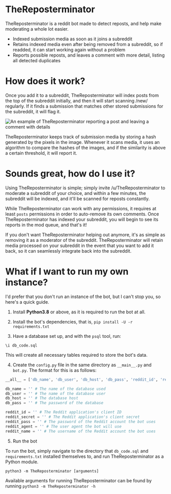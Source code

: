 # TheReposterminator
TheReposterminator is a reddit bot made to detect reposts, and help make moderating a whole lot easier.
* Indexed submission media as soon as it joins a subreddit
* Retains indexed media even after being removed from a subreddit, so if readded, it can start working again without a problem
* Reports possible reposts, and leaves a comment with more detail, listing all detected duplicates
# How does it work?
Once you add it to a subreddit, TheReposterminator will index posts from the top of the subreddit initially, and then it will start scanning /new/ regularly. If it finds a submission that matches other stored submissions for the subreddit, it will flag it.

![An example of TheReposterminator reporting a post and leaving a comment with details](https://i.imgur.com/VnjYWv2.png)

TheReposterminator keeps track of submission media by storing a hash generated by the pixels in the image. Whenever it scans media, it uses an algorithm to compare the hashes of the images, and if the similarity is above a certain threshold, it will report it.
# Sounds great, how do I use it?
Using TheReposterminator is simple; simply invite /u/TheReposterminator to moderate a subreddit of your choice, and within a few minutes, the subreddit will be indexed, and it'll be scanned for reposts constantly. 

While TheReposterminator can work with any permissions, it requires at least `posts` permissions in order to auto-remove its own comments. Once TheReposterminator has indexed your subreddit, you will begin to see its reports in the mod queue, and that's it!

If you don't want TheReposterminator helping out anymore, it's as simple as removing it as a moderator of the subreddit. TheReposterminator will retain media processed on your subreddit in the event that you want to add it back, so it can seamlessly integrate back into the subreddit.
# What if I want to run my own instance?
I'd prefer that you don't run an instance of the bot, but I can't stop you, so here's a quick guide.

1. Install **Python3.8** or above, as it is required to run the bot at all.

2. Install the bot's dependencies, that is, `pip install -U -r requirements.txt`

3. Have a database set up, and with the `psql` tool, run:

`\i db_code.sql`

This will create all necessary tables required to store the bot's data.

4. Create the `config.py` file in the same directory as `__main__.py` and `bot.py`. The format for this is as follows:

```py
__all__ = ['db_name', 'db_user', 'db_host', 'db_pass', 'reddit_id', 'reddit_secret', 'reddit_pass', 'reddit_agent', 'reddit_name']

db_name = '' # The name of the database used
db_user = '' # The name of the database user
db_host = '' # The database host
db_pass = '' # The password of the database

reddit_id = '' # The Reddit application's client ID
reddit_secret = '' # The Reddit application's client secret
reddit_pass = '' # The password of the Reddit account the bot uses
reddit_agent = '' # The user agent the bot will use
reddit_name = '' # The username of the Reddit account the bot uses
```

5. Run the bot

To run the bot, simply navigate to the directory that `db_code.sql` and `requirements.txt` installed themselves to, and run TheReposterminator as a Python module.

`python3 -m TheReposterminator [arguments]`

Available arguments for running TheReposterminator can be found by running `python3 -m TheReposterminator -h`
